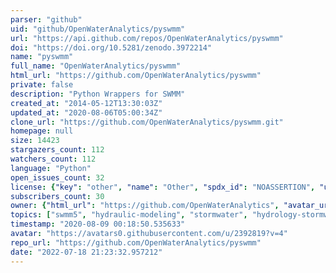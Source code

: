 ```yaml
---
parser: "github"
uid: "github/OpenWaterAnalytics/pyswmm"
url: "https://api.github.com/repos/OpenWaterAnalytics/pyswmm"
doi: "https://doi.org/10.5281/zenodo.3972214"
name: "pyswmm"
full_name: "OpenWaterAnalytics/pyswmm"
html_url: "https://github.com/OpenWaterAnalytics/pyswmm"
private: false
description: "Python Wrappers for SWMM"
created_at: "2014-05-12T13:30:03Z"
updated_at: "2020-08-06T05:00:34Z"
clone_url: "https://github.com/OpenWaterAnalytics/pyswmm.git"
homepage: null
size: 14423
stargazers_count: 112
watchers_count: 112
language: "Python"
open_issues_count: 32
license: {"key": "other", "name": "Other", "spdx_id": "NOASSERTION", "url": null, "node_id": "MDc6TGljZW5zZTA="}
subscribers_count: 30
owner: {"html_url": "https://github.com/OpenWaterAnalytics", "avatar_url": "https://avatars0.githubusercontent.com/u/2392819?v=4", "login": "OpenWaterAnalytics", "type": "Organization"}
topics: ["swmm5", "hydraulic-modeling", "stormwater", "hydrology-stormwater-analysis", "python", "swmm"]
timestamp: "2020-08-09 00:18:50.535633"
avatar: "https://avatars0.githubusercontent.com/u/2392819?v=4"
repo_url: "https://github.com/OpenWaterAnalytics/pyswmm"
date: "2022-07-18 21:23:32.957212"
---
```

